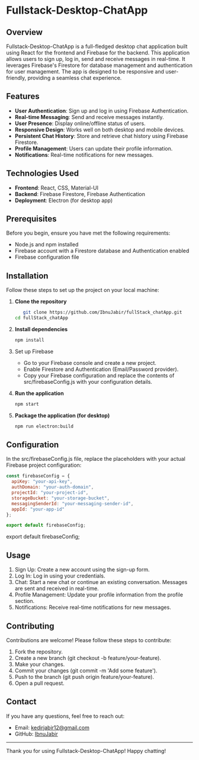 # Fullstack-Desktop-ChatApp

## Overview

Fullstack-Desktop-ChatApp is a full-fledged desktop chat application built using React for the frontend and Firebase for the backend. This application allows users to sign up, log in, send and receive messages in real-time. It leverages Firebase's Firestore for database management and authentication for user management. The app is designed to be responsive and user-friendly, providing a seamless chat experience.

## Features

- **User Authentication**: Sign up and log in using Firebase Authentication.
- **Real-time Messaging**: Send and receive messages instantly.
- **User Presence**: Display online/offline status of users.
- **Responsive Design**: Works well on both desktop and mobile devices.
- **Persistent Chat History**: Store and retrieve chat history using Firebase Firestore.
- **Profile Management**: Users can update their profile information.
- **Notifications**: Real-time notifications for new messages.

## Technologies Used

- **Frontend**: React, CSS, Material-UI
- **Backend**: Firebase Firestore, Firebase Authentication
- **Deployment**: Electron (for desktop app)

## Prerequisites

Before you begin, ensure you have met the following requirements:

- Node.js and npm installed
- Firebase account with a Firestore database and Authentication enabled
- Firebase configuration file

## Installation

Follow these steps to set up the project on your local machine:

1. **Clone the repository**
   ```sh
      git clone https://github.com/IbnuJabir/fullStack_chatApp.git
   cd fullStack_chatApp
      ```

2. **Install dependencies**
   ```sh
   npm install
   ```

3. Set up Firebase
   - Go to your Firebase console and create a new project.
   - Enable Firestore and Authentication (Email/Password provider).
   - Copy your Firebase configuration and replace the contents of src/firebaseConfig.js with your configuration details.

4. **Run the application**
   ```sh
   npm start
   ```
   
5. **Package the application (for desktop)**
   ```sh
   npm run electron:build
   ```
   

## Configuration

In the src/firebaseConfig.js file, replace the placeholders with your actual Firebase project configuration:

```javascript
const firebaseConfig = {
  apiKey: "your-api-key",
  authDomain: "your-auth-domain",
  projectId: "your-project-id",
  storageBucket: "your-storage-bucket",
  messagingSenderId: "your-messaging-sender-id",
  appId: "your-app-id"
};

export default firebaseConfig;
```

export default firebaseConfig;

## Usage

1. Sign Up: Create a new account using the sign-up form.
2. Log In: Log in using your credentials.
3. Chat: Start a new chat or continue an existing conversation. Messages are sent and received in real-time.
4. Profile Management: Update your profile information from the profile section.
5. Notifications: Receive real-time notifications for new messages.

## Contributing

Contributions are welcome! Please follow these steps to contribute:

1. Fork the repository.
2. Create a new branch (git checkout -b feature/your-feature).
3. Make your changes.
4. Commit your changes (git commit -m 'Add some feature').
5. Push to the branch (git push origin feature/your-feature).
6. Open a pull request.

## Contact

If you have any questions, feel free to reach out:

- Email: kedirjabir12@gmail.com
- GitHub: [IbnuJabir](https://github.com/IbnuJabir)

---

Thank you for using Fullstack-Desktop-ChatApp! Happy chatting!
